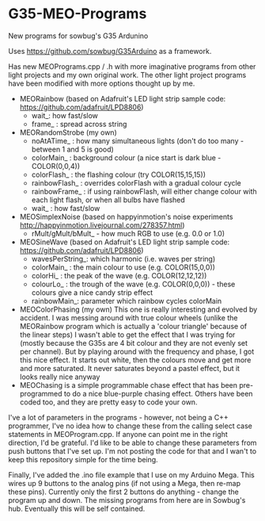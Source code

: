 G35-MEO-Programs
================

New programs for sowbug's G35 Ardunino 

Uses https://github.com/sowbug/G35Arduino as a framework.

Has new MEOPrograms.cpp / .h with more imaginative programs from other light projects and my own original work. The other light project programs have been modified with more options thought up by me.

- MEORainbow (based on Adafruit's LED light strip sample code: https://github.com/adafruit/LPD8806)
    - wait_: how fast/slow
    - frame_ : spread across string
- MEORandomStrobe (my own)
    - noAtATime_ : how many simultaneous lights (don't do too many - between 1 and 5 is good)
    - colorMain_ : background colour (a nice start is dark blue - COLOR(0,0,4))
    - colorFlash_ : the flashing colour (try COLOR(15,15,15))
    - rainbowFlash_ : overrides colorFlash with a gradual colour cycle
    - rainbowFrame_ : if using rainbowFlash, will either change colour with each light flash, or when all bulbs have flashed
    - wait_ : how fast/slow
- MEOSimplexNoise (based on happyinmotion's noise experiments http://happyinmotion.livejournal.com/278357.html)
    - rMult/gMult/bMult_ - how much RGB to use (e.g. 0.0 or 1.0)
- MEOSineWave (based on Adafruit's LED light strip sample code: https://github.com/adafruit/LPD8806)
    - wavesPerString_: which harmonic (i.e. waves per string)
    - colorMain_ : the main colour to use (e.g. COLOR(15,0,0))
    - colorHi_ : the peak of the wave (e.g. COLOR(12,12,12))
    - colourLo_ : the trough of the wave (e.g. COLOR(0,0,0)) - these colours give a nice candy strip effect
    - rainbowMain_: parameter which rainbow cycles colorMain
- MEOColorPhasing (my own)
    This one is really interesting and evolved by accident. I was messing around with true colour wheels (unlike the MEORainbow program which is actually a 'colour triangle' because of the linear steps) I wasn't able to get the effect that I was trying for (mostly because the G35s are 4 bit colour and they are not evenly set per channel). But by playing around with the frequency and phase, I got this nice effect. It starts out white, then the colours move and get more and more saturated. It never saturates beyond a pastel effect, but it looks really nice anyway
- MEOChasing is a simple programmable chase effect that has been pre-programmed to do a nice blue-purple chasing effect. Others have been coded too, and they are pretty easy to code your own.

I've a lot of parameters in the programs - however, not being a C++ programmer, I've no idea how to change these from the calling select case statements in MEOProgram.cpp. If anyone can point me in the right direction, I'd be grateful. I'd like to be able to change these parameters from push buttons that I've set up. I'm not posting the code for that and I wan't to keep this repository simple for the time being.

Finally, I've added the .ino file example that I use on my Arduino Mega. This wires up 9 buttons to the analog pins (if not using a Mega, then re-map these pins). Currently only the first 2 buttons do anything - change the program up and down. The missing programs from here are in Sowbug's hub. Eventually this will be self contained.
